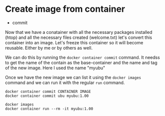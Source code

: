 # Create image from container

* commit


Now that we have a conatainer with all the necessary packages installed (htop)
and all the necessary files created (welcome.txt) let's convert this container
into an image. Let's freeze this container so it will become reusable.
Either by me or by others as well.

We can do this by running the `docker container commit` command. It needss to get
the name of the contain as the base-container and the name and tag of the
new image. Here I used the name "myubu"

Once we have the new image we can list it using the `docker images` command and we can
run it with the regular `run` command.


```
docker container commit CONTAINER IMAGE
docker container commit ubu myubu:1.00
```

```
docker images
docker container run --rm -it myubu:1.00
```


